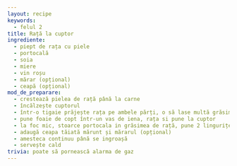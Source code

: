 ```yaml
---
layout: recipe
keywords:
  - felul 2
title: Rață la cuptor
ingrediente:
  - piept de rața cu piele
  - portocală
  - soia
  - miere
  - vin roșu
  - mărar (opțional)
  - ceapă (opțional)
mod_de_preparare:
  - crestează pielea de rață până la carne
  - încălzește cuptorul
  - într-o tigaie prăjește rața pe ambele părți, o să lase multă grăsime
  - pune foaie de copt într-un vas de iena, rața si pune la cuptor
  - la foc mic, stoarce portocala in grăsimea de rață, pune 2 lingurițe de soia, 1 linguriță de miere și puțin vin roșu
  - adaugă ceapa tăiată mărunt și mărarul (opțional)
  - amesteca continuu până se ingroașă
  - servește cald
trivia: poate să pornească alarma de gaz
---
```

